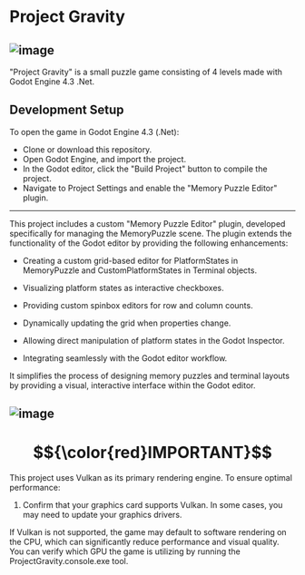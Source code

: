 # Project Gravity
![image](https://github.com/user-attachments/assets/4c569bde-1d91-484d-b7d8-d2ce17d1b10b)
---

"Project Gravity" is a small puzzle game consisting of 4 levels made with Godot Engine 4.3 .Net. 

Development Setup
--
To open the game in Godot Engine 4.3 (.Net):
- Clone or download this repository.
- Open Godot Engine, and import the project.
- In the Godot editor, click the "Build Project" button to compile the project.
- Navigate to Project Settings and enable the "Memory Puzzle Editor" plugin.
  
---

This project includes a custom "Memory Puzzle Editor" plugin, developed specifically for managing the MemoryPuzzle scene. The plugin extends the functionality of the Godot editor by providing the following enhancements:

- Creating a custom grid-based editor for PlatformStates in MemoryPuzzle and CustomPlatformStates in Terminal objects.

- Visualizing platform states as interactive checkboxes.

- Providing custom spinbox editors for row and column counts.

- Dynamically updating the grid when properties change.

- Allowing direct manipulation of platform states in the Godot Inspector.

- Integrating seamlessly with the Godot editor workflow.

It simplifies the process of designing memory puzzles and terminal layouts by providing a visual, interactive interface within the Godot editor.

![image](https://github.com/user-attachments/assets/02786199-841f-4c9e-a890-3b18d0e4dd0a)
---

# $${\color{red}IMPORTANT}$$

This project uses Vulkan as its primary rendering engine. To ensure optimal performance:

1. Confirm that your graphics card supports Vulkan. In some cases, you may need to update your graphics drivers.

If Vulkan is not supported, the game may default to software rendering on the CPU, which can significantly reduce performance and visual quality. You can verify which GPU the game is utilizing by running the ProjectGravity.console.exe tool.

